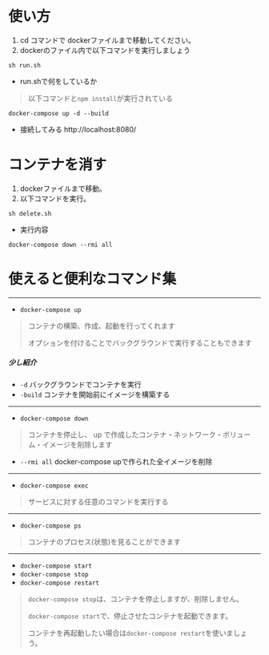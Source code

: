 # 使い方

1. cd コマンドで dockerファイルまで移動してください。
1. dockerのファイル内で以下コマンドを実行しましょう
```
sh run.sh
```

- run.shで何をしているか
> 以下コマンドと`npm install`が実行されている
```
docker-compose up -d --build
```

- 接続してみる http://localhost:8080/

# コンテナを消す

1. dockerファイルまで移動。
1. 以下コマンドを実行。
```
sh delete.sh
```

- 実行内容
```
docker-compose down --rmi all
```

# 使えると便利なコマンド集
---
- `docker-compose up`
> コンテナの構築、作成、起動を行ってくれます
>
> オプションを付けることでバックグラウンドで実行することもできます
##### 少し紹介
- `-d` バックグラウンドでコンテナを実行
- `-build` コンテナを開始前にイメージを構築する
---
- `docker-compose down`
> コンテナを停止し、 up で作成したコンテナ・ネットワーク・ボリューム・イメージを削除します
- `--rmi all` docker-compose upで作られた全イメージを削除
---
- `docker-compose exec`
> サービスに対する任意のコマンドを実行する
---
- `docker-compose ps`
> コンテナのプロセス(状態)を見ることができます
---
- `docker-compose start`
- `docker-compose stop`
- `docker-compose restart`
> `docker-compose stop`は、コンテナを停止しますが、削除しません。
>
> `docker-compose start`で、停止させたコンテナを起動できます。
>
> コンテナを再起動したい場合は`docker-compose restart`を使いましょう。

